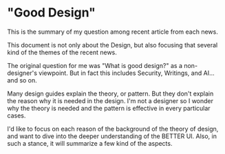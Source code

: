 "Good Design"
=======

This is the summary of my question among recent article from each news.

This document is not only about the Design, but also focusing that several kind of the themes of the recent news.

The original question for me was "What is good design?" as a non-designer's viewpoint. But in fact this includes Security, Writings, and AI... and so on.

Many design guides explain the theory, or pattern. But they don't explain the reason why it is needed in the design. 
I'm not a designer so I wonder why the theory is needed and the pattern is effective in every particular cases.

I'd like to focus on each reason of the background of the theory of design, and want to dive into the deeper understanding of the BETTER UI.
Also, in such a stance, it will summarize a few kind of the aspects.
